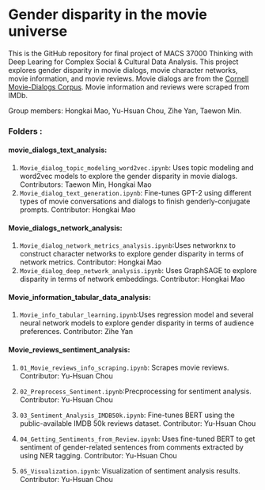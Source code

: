 # Gender disparity in the movie universe
This is the GitHub repository for final project of MACS 37000 Thinking with Deep Learing for Complex Social & Cultural Data Analysis. This project explores gender disparity in movie dialogs, movie character networks,  movie information, and movie reviews.  Movie dialogs are from the [Cornell Movie-Dialogs Corpus](https://convokit.cornell.edu/documentation/movie.html). Movie information and reviews were scraped from IMDb.

Group members: Hongkai Mao, Yu-Hsuan Chou, Zihe Yan, Taewon Min. 

### Folders :

####   movie_dialogs_text_analysis: 

1. `Movie_dialog_topic_modeling_word2vec.ipynb`: Uses topic modeling and word2vec models to explore the gender disparity in movie dialogs.   Contributors: Taewon Min, Hongkai Mao 
2. `Movie_dialog_text_generation.ipynb`: Fine-tunes GPT-2 using different types of movie conversations and dialogs to finish genderly-conjugate prompts. Contributor: Hongkai Mao

#### Movie_dialogs_network_analysis:

1. `Movie_dialog_network_metrics_analysis.ipynb`:Uses networknx to construct character networks to explore gender disparity in terms of network metrics. Contributor: Hongkai Mao
2. `Movie_dialog_deep_network_analysis.ipynb`: Uses GraphSAGE to explore disparity in terms of network embeddings. Contributor: Hongkai Mao

#### Movie_information_tabular_data_analysis:

1. `Movie_info_tabular_learning.ipynb`:Uses regression model and several neural network models to explore gender disparity in terms of audience preferences.  Contributor: Zihe Yan

#### Movie_reviews_sentiment_analysis:

1. `01_Movie_reviews_info_scraping.ipynb`: Scrapes movie reviews.  Contributor: Yu-Hsuan Chou

2. `02_Preprocess_Sentiment.ipynb`:Precprocessing for sentiment analysis.  Contributor: Yu-Hsuan Chou

3. `03_Sentiment_Analysis_IMDB50k.ipynb`: Fine-tunes BERT using the public-available IMDB 50k reviews dataset.  Contributor: Yu-Hsuan Chou

4. `04_Getting_Sentiments_from_Review.ipynb`:  Uses fine-tuned BERT to get sentiment of gender-related sentences from comments  extracted by using NER tagging.  Contributor: Yu-Hsuan Chou

5. `05_Visualization.ipynb`: Visualization of sentiment analysis results.  Contributor: Yu-Hsuan Chou

   

